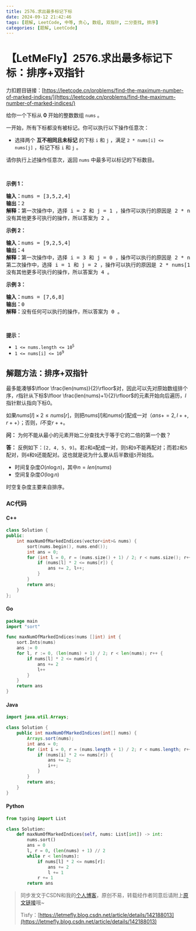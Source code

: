 ```yaml
---
title: 2576.求出最多标记下标
date: 2024-09-12 21:42:46
tags: [题解, LeetCode, 中等, 贪心, 数组, 双指针, 二分查找, 排序]
categories: [题解, LeetCode]
---
```


# 【LetMeFly】2576.求出最多标记下标：排序+双指针

力扣题目链接：[https://leetcode.cn/problems/find-the-maximum-number-of-marked-indices/](https://leetcode.cn/problems/find-the-maximum-number-of-marked-indices/)

<p>给你一个下标从 <strong>0</strong>&nbsp;开始的整数数组&nbsp;<code>nums</code>&nbsp;。</p>

<p>一开始，所有下标都没有被标记。你可以执行以下操作任意次：</p>

<ul>
	<li>选择两个 <strong>互不相同且未标记</strong>&nbsp;的下标&nbsp;<code>i</code> 和&nbsp;<code>j</code>&nbsp;，满足&nbsp;<code>2 * nums[i] &lt;= nums[j]</code>&nbsp;，标记下标&nbsp;<code>i</code> 和&nbsp;<code>j</code>&nbsp;。</li>
</ul>

<p>请你执行上述操作任意次，返回<em>&nbsp;</em><code>nums</code>&nbsp;中最多可以标记的下标数目。</p>

<p>&nbsp;</p>

<p><strong>示例 1：</strong></p>

<pre>
<b>输入：</b>nums = [3,5,2,4]
<b>输出：</b>2
<strong>解释：</strong>第一次操作中，选择 i = 2 和 j = 1 ，操作可以执行的原因是 2 * nums[2] &lt;= nums[1] ，标记下标 2 和 1 。
没有其他更多可执行的操作，所以答案为 2 。
</pre>

<p><strong>示例 2：</strong></p>

<pre>
<b>输入：</b>nums = [9,2,5,4]
<b>输出：</b>4
<strong>解释：</strong>第一次操作中，选择 i = 3 和 j = 0 ，操作可以执行的原因是 2 * nums[3] &lt;= nums[0] ，标记下标 3 和 0 。
第二次操作中，选择 i = 1 和 j = 2 ，操作可以执行的原因是 2 * nums[1] &lt;= nums[2] ，标记下标 1 和 2 。
没有其他更多可执行的操作，所以答案为 4 。
</pre>

<p><strong>示例 3：</strong></p>

<pre>
<b>输入：</b>nums = [7,6,8]
<b>输出：</b>0
<strong>解释：</strong>没有任何可以执行的操作，所以答案为 0 。
</pre>

<p>&nbsp;</p>

<p><strong>提示：</strong></p>

<ul>
	<li><code>1 &lt;= nums.length &lt;= 10<sup>5</sup></code></li>
	<li><code>1 &lt;= nums[i] &lt;= 10<sup>9</sup></code></li>
</ul>


    
## 解题方法：排序+双指针

最多能凑够$\lfloor \frac{len(nums)}{2}\rfloor$对，因此可以先对原始数组排个序，$r$指针从下标$\lfloor \frac{len(nums)+1}{2}\rfloor$的元素开始向后遍历，$l$指针默认指向下标$0$。

如果$nums[l] \times 2\leq nums[r]$，则把$nums[l]$和$nums[r]$配成一对（$ans+=2,l++,r++$）；否则，$l$不变$r++$。

**问：** 为何不能从最小的元素开始二分查找大于等于它的二倍的第一个数？

**答：** 反例如下：`[2, 4, 5, 9]`。若`2`和`4`配成一对，则`5`和`9`不能再配对；而若`2`和`5`配对，则`4`和`9`还能配对。这也就是说为什么要从后半数组`5`开始找。

+ 时间复杂度$O(n\log n)$，其中$n=len(nums)$
+ 空间复杂度$O(\log n)$

时空复杂度主要来自排序。

### AC代码

#### C++

```cpp
class Solution {
public:
    int maxNumOfMarkedIndices(vector<int>& nums) {
        sort(nums.begin(), nums.end());
        int ans = 0;
        for (int l = 0, r = (nums.size() + 1) / 2; r < nums.size(); r++) {
            if (nums[l] * 2 <= nums[r]) {
                ans += 2, l++;
            }
        }
        return ans;
    }
};
```

#### Go

```go
package main
import "sort"

func maxNumOfMarkedIndices(nums []int) int {
    sort.Ints(nums)
    ans := 0
    for l, r := 0, (len(nums) + 1) / 2; r < len(nums); r++ {
        if nums[l] * 2 <= nums[r] {
            ans += 2
            l++
        }
    }
    return ans
}
```

#### Java

```java
import java.util.Arrays;

class Solution {
    public int maxNumOfMarkedIndices(int[] nums) {
        Arrays.sort(nums);
        int ans = 0;
        for (int i = 0, r = (nums.length + 1) / 2; r < nums.length; r++) {
            if (nums[i] * 2 <= nums[r]) {
                ans += 2;
                i++;
            }
        }
        return ans;
    }
}
```

#### Python

```python
from typing import List

class Solution:
    def maxNumOfMarkedIndices(self, nums: List[int]) -> int:
        nums.sort()
        ans = 0
        l, r = 0, (len(nums) + 1) // 2
        while r < len(nums):
            if nums[l] * 2 <= nums[r]:
                ans += 2
                l += 1
            r += 1
        return ans
```

> 同步发文于CSDN和我的[个人博客](https://blog.letmefly.xyz/)，原创不易，转载经作者同意后请附上[原文链接](https://blog.letmefly.xyz/2024/09/12/LeetCode%202576.%E6%B1%82%E5%87%BA%E6%9C%80%E5%A4%9A%E6%A0%87%E8%AE%B0%E4%B8%8B%E6%A0%87/)哦~
>
> Tisfy：[https://letmefly.blog.csdn.net/article/details/142188013](https://letmefly.blog.csdn.net/article/details/142188013)

